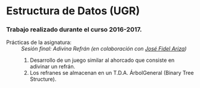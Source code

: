 # Estructura de Datos (UGR)
### Trabajo realizado durante el curso 2016-2017.
<dl>
  <dt>Prácticas de la asignatura:</dt>
  <dd></dd>
  <dd><em>Sesión final: Adivina Refrán (en colaboración con <a href="https://github.com/sefi97">José Fidel Ariza</a>)</em></dd>
  <dd><ol>
      <li>Desarrollo de un juego similar al ahorcado que consiste en adivinar un refrán.</li>
      <li>Los refranes se almacenan en un T.D.A. ÁrbolGeneral (Binary Tree Structure).</li>
  </ol></dd>
</dl>

